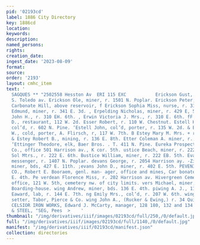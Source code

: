 ```yaml
---
pid: '02193cd'
label: 1886 City Directory
key: 1886cd
location: 
keywords: 
description: 
named_persons: 
rights: 
creation_date: 
ingest_date: '2023-08-09'
format: 
source: 
order: '2193'
layout: cmhc_item
text: '                                                                                              }SEALSKIN
  SAGQUES ** "2502558 Hesston Av  ERI 115 EXC           Erickson Gust, miner, r. 134
  S. Toledo av. Erickson Ole, miner, r. 1501 N. Poplar. Erickson Peter, miner, r.
  Carbonate Hill, above reservoir, f Erickson Sophia Miss, nurse, r. 315 W. 5th, Ermest
  Edmund, miner, r. 341 E. 3d. , Erpelding Nicholas, miner, r. 429 E, 5th. , Erwin
  John H., r. 310 EH. 6th. , Erwin Victoria J. Mrs., r. 310 E. 6th. fF Escher Daniel
  D., restaurant, 112 W. 2d. Esser Robert, r. 110 W. Chestnut. Estell Hattie Mrs.,
  col’d, r. 602 N. Pine. ‘Estell John, col’d, porter, r. 135 W. 2d. & Estes George
  W., cold, porter, A. Flirsch, r, 117 W. 7th. B Estey Mary M. Mrs. + r. 143 E. 8th.
  & Estey Robert B., mining, r. 136 E. 8th. Etter Coleman A. miner, r. 201 HE. 7th.
  ‘Ettinger Theodore, elk, Baer Bros. . T. 411 N. Pine. Eureka Prospecting and Mining
  Co., office 501 Harrison av., K cor. 5th. ustice Beach, miner, r. 222 E. 6th. Eustice
  Sol Mtrs., r. 222 E. 6th. Bustice William, miner, r. 222 EB. 5th. Evans Frank, express
  messenger, r. 1407 N. Poplar. devans George, r. 2054 Harrison ay. -Zivans Hugh R.,
  miner, bds, 427 E. 11th. ;evans John D., miner, r. 402 E. 5th. PEVENING STAR MINING
  CO., Robert E. Booraem, genl. man- ager, office and mines, Car bonate Hill, head
  E. 4th. Pe verdean Florence Miss, r. 202 Harrison av. Hivergreen Cemetery Association,
  office, 121 W. 5th, cemetery nw. of city limits. vers Michael, miner, bds. Clontarf
  Boarding-house. wing Andrew, miner, bds. 136 E. 4th. piwing A. J., 114 W. 4th. ng
  Eaward, lab, r. 144 E. 7th. ng Emily Mrs., col’d, r. 207 W. 6th. wing John, ratchet
  setter, Tabor, Pierce & Co. wing John A., (Rucker & Ewing,) r. 34 Quincy blk. ay
  CELSIOR IRON WORKS, Edward J. McCarty, manager, 128 180, 132 and 134 W. 5th.  pUCK
  & STEEL, "SEG, Pees  >    '
thumbnail: "/img/derivatives/iiif/images/02193cd/full/250,/0/default.jpg"
full: "/img/derivatives/iiif/images/02193cd/full/1140,/0/default.jpg"
manifest: "/img/derivatives/iiif/02193cd/manifest.json"
collection: directories
---
```

